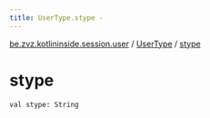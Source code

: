 ```yaml
---
title: UserType.stype - 
---
```


[be.zvz.kotlininside.session.user](../index.html) / [UserType](index.html) / [stype](./stype.html)

# stype

`val stype: String`